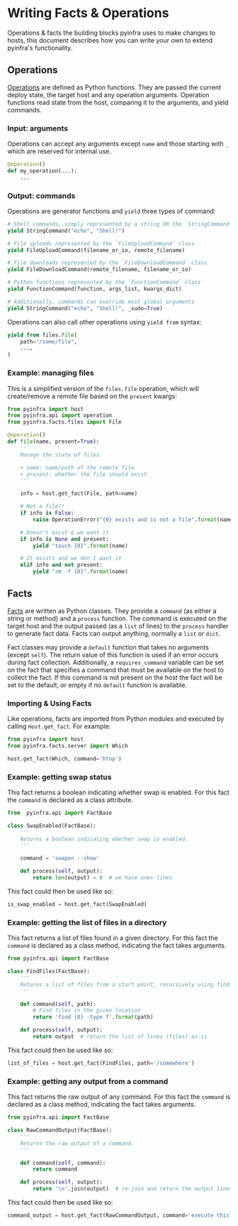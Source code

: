 # Writing Facts & Operations

Operations & facts the building blocks pyinfra uses to make changes to hosts, this document describes how you can write your own to extend pyinfra's functionality.

## Operations

[Operations](../operations) are defined as Python functions. They are passed the current deploy state, the target host and any operation arguments. Operation functions read state from the host, comparing it to the arguments, and yield commands.

### Input: arguments

Operations can accept any arguments except ``name`` and those starting with ``_`` which are reserved for internal use.

```py
@operation()
def my_operation(...):
    ...
```

### Output: commands

Operations are generator functions and ``yield`` three types of command:

```py
# Shell commands, simply represented by a string OR the `StringCommand` class
yield StringCommand("echo", "Shell!")

# File uploads represented by the `FileUploadCommand` class
yield FileUploadCommand(filename_or_io, remote_filename)

# File downloads represented by the `FileDownloadCommand` class
yield FileDownloadCommand(remote_filename, filename_or_io)

# Python functions represented by the `FunctionCommand` class
yield FunctionCommand(function, args_list, kwargs_dict)

# Additionally, commands can override most global arguments
yield StringCommand("echo", "Shell!", _sudo=True)
```

Operations can also call other operations using ``yield from`` syntax:

```py
yield from files.file(
    path="/some/file",
    ...,
)
```

### Example: managing files

This is a simplified version of the ``files.file`` operation, which will create/remove a
remote file based on the ``present`` kwargs:

```py
from pyinfra import host
from pyinfra.api import operation
from pyinfra.facts.files import File

@operation()
def file(name, present=True):
    '''
    Manage the state of files.

    + name: name/path of the remote file
    + present: whether the file should exist
    '''

    info = host.get_fact(File, path=name)

    # Not a file?!
    if info is False:
        raise OperationError("{0} exists and is not a file".format(name))

    # Doesn't exist & we want it
    if info is None and present:
        yield "touch {0}".format(name)

    # It exists and we don't want it
    elif info and not present:
        yield "rm -f {0}".format(name)
```

## Facts

[Facts](../facts) are written as Python classes. They provide a ``command`` (as either a string or method)
and a ``process`` function. The command is executed on the target host and the output
passed (as a ``list`` of lines) to the ``process`` handler to generate fact data. Facts can output anything, normally a ``list`` or ``dict``.

Fact classes may provide a ``default`` function that takes no arguments (except ``self``). The return value of this function is used if an error
occurs during fact collection. Additionally, a ``requires_command`` variable can be set on the fact that specifies a command that must be available
on the host to collect the fact. If this command is not present on the host the fact will be set to the default, or empty if no ``default`` function
is available.

### Importing & Using Facts

Like operations, facts are imported from Python modules and executed by calling `Host.get_fact`. For example:

```py
from pyinfra import host
from pyinfra.facts.server import Which

host.get_fact(Which, command='htop')
```

### Example: getting swap status

This fact returns a boolean indicating whether swap is enabled. For this fact the ``command`` is declared as a class attribute.

```py
from  pyinfra.api import FactBase

class SwapEnabled(FactBase):
    '''
    Returns a boolean indicating whether swap is enabled.
    '''

    command = 'swapon --show'

    def process(self, output):
        return len(output) > 0  # we have one+ lines
```

This fact could then be used like so:

```py
is_swap_enabled = host.get_fact(SwapEnabled)
```

### Example: getting the list of files in a directory

This fact returns a list of files found in a given directory. For this fact the ``command`` is declared as a class method, indicating the fact takes arguments.

```py
from pyinfra.api import FactBase

class FindFiles(FactBase):
    '''
    Returns a list of files from a start point, recursively using find.
    '''

    def command(self, path):
        # Find files in the given location
        return 'find {0} -type f'.format(path)

    def process(self, output):
        return output  # return the list of lines (files) as-is
```

This fact could then be used like so:

```py
list_of_files = host.get_fact(FindFiles, path='/somewhere')
```

### Example: getting any output from a command

This fact returns the raw output of any command. For this fact the ``command`` is declared as a class method, indicating the fact takes arguments.

```py
from pyinfra.api import FactBase

class RawCommandOutput(FactBase):
    '''
    Returns the raw output of a command.
    '''

    def command(self, command):
        return command

    def process(self, output):
        return '\n'.join(output)  # re-join and return the output lines
```

This fact could then be used like so:

```py
command_output = host.get_fact(RawCommandOutput, command='execute this command')
```

